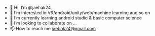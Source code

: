 - 👋 Hi, I’m @jaehak24
- 👀 I’m interested in VR/android/unity/web/machine learning and so on
- 🌱 I’m currently learning android studio & basic computer science
- 💞️ I’m looking to collaborate on ...
- 📫 How to reach me jaehak24@gmail.com

<!---
jaehak24/jaehak24 is a ✨ special ✨ repository because its `README.md` (this file) appears on your GitHub profile.
You can click the Preview link to take a look at your changes.
--->
